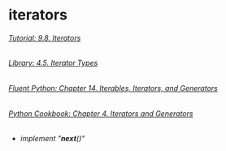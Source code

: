 # iterators

###### [Tutorial: 9.8. Iterators](https://docs.python.org/3/tutorial/classes.html#iterators)

###### [Library: 4.5. Iterator Types](https://docs.python.org/3/library/stdtypes.html#iterator-types)

###### [Fluent Python: Chapter 14. Iterables, Iterators, and Generators](https://www.safaribooksonline.com/library/view/fluent-python/9781491946237/ch14.html)

###### [Python Cookbook: Chapter 4. Iterators and Generators](https://www.safaribooksonline.com/library/view/python-cookbook-3rd/9781449357337/ch04.html)


- *implement "__next__()"*

```python

```

